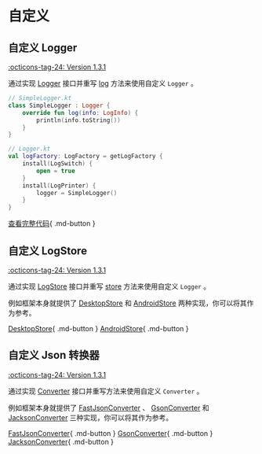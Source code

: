 # 自定义

## 自定义 Logger 

[:octicons-tag-24: Version 1.3.1](https://sakurajimamaii.github.io/AVE-DOC/version/log-core/#131)

通过实现 [Logger](https://api.ave.entropy2020.cn/log/core/com.log.vastgui.core.base/-logger/index.html?query=interface%20Logger) 接口并重写 [log](https://api.ave.entropy2020.cn/log/core/com.log.vastgui.core.base/-logger/log.html) 方法来使用自定义 `Logger` 。

```kotlin
// SimpleLogger.kt
class SimpleLogger : Logger {
    override fun log(info: LogInfo) {
        println(info.toString())
    }
}

// Logger.kt
val logFactory: LogFactory = getLogFactory {
    install(LogSwitch) {
        open = true
    }
    install(LogPrinter) {
        logger = SimpleLogger()
    }
}
```

[查看完整代码](https://github.com/SakurajimaMaii/Android-Vast-Extension/tree/develop/libraries/log/core/src/test/kotlin/com/log/vastgui/core){ .md-button }

## 自定义 LogStore

[:octicons-tag-24: Version 1.3.1](https://sakurajimamaii.github.io/AVE-DOC/version/log-core/#131)

通过实现 [LogStore](https://api.ave.entropy2020.cn/log/core/com.log.vastgui.core.base/-log-store/index.html?query=interface%20LogStore) 接口并重写 [store](https://api.ave.entropy2020.cn/log/core/com.log.vastgui.core.base/-log-store/store.html) 方法来使用自定义 `Logger` 。

例如框架本身就提供了 [DesktopStore](https://api.ave.entropy2020.cn/log/desktop/com.log.vastgui.desktop/-desktop-store/index.html) 和 [AndroidStore](https://api.ave.entropy2020.cn/tools/com.ave.vastgui.tools.log/-android-store/index.html) 两种实现，你可以将其作为参考。

[DesktopStore](https://github.com/SakurajimaMaii/Android-Vast-Extension/blob/develop/libraries/log/desktop/src/main/kotlin/com/log/vastgui/desktop/DesktopStore.kt){ .md-button } [AndroidStore](https://github.com/SakurajimaMaii/Android-Vast-Extension/blob/develop/libraries/tools/src/main/kotlin/com/ave/vastgui/tools/log/AndroidStore.kt){ .md-button }

## 自定义 Json 转换器

[:octicons-tag-24: Version 1.3.1](https://sakurajimamaii.github.io/AVE-DOC/version/log-core/#131)

通过实现 [Converter](https://api.ave.entropy2020.cn/log/core/com.log.vastgui.core.json/-converter/index.html?query=interface%20Converter) 接口并重写方法来使用自定义 `Converter` 。

例如框架本身就提供了 [FastJsonConverter](https://api.ave.entropy2020.cn/log/core/com.log.vastgui.core.json/-fast-json-converter/index.html?query=class%20FastJsonConverter(val%20isPretty:%20Boolean)%20:%20Converter) 、 [GsonConverter](https://api.ave.entropy2020.cn/log/core/com.log.vastgui.core.json/-gson-converter/index.html) 和 [JacksonConverter](https://api.ave.entropy2020.cn/log/core/com.log.vastgui.core.json/-jackson-converter/index.html) 三种实现，你可以将其作为参考。

[FastJsonConverter](https://github.com/SakurajimaMaii/Android-Vast-Extension/blob/develop/libraries/log/core/src/main/kotlin/com/log/vastgui/core/json/FastJsonConverter.kt){ .md-button } [GsonConverter](https://github.com/SakurajimaMaii/Android-Vast-Extension/blob/develop/libraries/log/core/src/main/kotlin/com/log/vastgui/core/json/GsonConverter.kt){ .md-button } [JacksonConverter](https://github.com/SakurajimaMaii/Android-Vast-Extension/blob/develop/libraries/log/core/src/main/kotlin/com/log/vastgui/core/json/JacksonConverter.kt){ .md-button }
